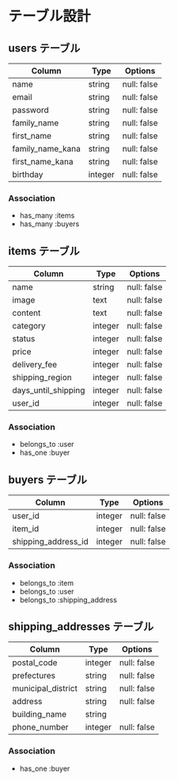 # テーブル設計

## users テーブル

| Column           | Type    | Options     |
| ---------------- | ------- | ----------- |
| name             | string  | null: false |
| email            | string  | null: false |
| password         | string  | null: false |
| family_name      | string  | null: false |
| first_name       | string  | null: false |
| family_name_kana | string  | null: false |
| first_name_kana  | string  | null: false |
| birthday         | integer | null: false |

### Association
- has_many :items
- has_many :buyers

## items テーブル

| Column              | Type    | Options     |
| ------------------- | ------- | ----------- |
| name                | string  | null: false |
| image               | text    | null: false |
| content             | text    | null: false |
| category            | integer | null: false |
| status              | integer | null: false |
| price               | integer | null: false |
| delivery_fee        | integer | null: false |
| shipping_region     | integer | null: false |
| days_until_shipping | integer | null: false |
| user_id             | integer | null: false |

### Association
- belongs_to :user
- has_one :buyer

## buyers テーブル

| Column              | Type    | Options     |
| ------------------- | ------- | ----------- |
| user_id             | integer | null: false |
| item_id             | integer | null: false |
| shipping_address_id | integer | null: false |

### Association
- belongs_to :item
- belongs_to :user
- belongs_to :shipping_address

## shipping_addresses テーブル

| Column             | Type    | Options     |
| ------------------ | ------- | ----------- |
| postal_code        | integer | null: false |
| prefectures        | string  | null: false |
| municipal_district | string  | null: false |
| address            | string  | null: false |
| building_name      | string  |             |
| phone_number       | integer | null: false |

### Association
- has_one :buyer
